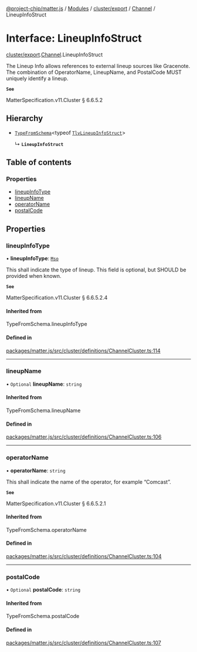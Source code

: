 [@project-chip/matter.js](../README.md) / [Modules](../modules.md) / [cluster/export](../modules/cluster_export.md) / [Channel](../modules/cluster_export.Channel.md) / LineupInfoStruct

# Interface: LineupInfoStruct

[cluster/export](../modules/cluster_export.md).[Channel](../modules/cluster_export.Channel.md).LineupInfoStruct

The Lineup Info allows references to external lineup sources like Gracenote. The combination of OperatorName,
LineupName, and PostalCode MUST uniquely identify a lineup.

**`See`**

MatterSpecification.v11.Cluster § 6.6.5.2

## Hierarchy

- [`TypeFromSchema`](../modules/tlv_export.md#typefromschema)\<typeof [`TlvLineupInfoStruct`](../modules/cluster_export.Channel.md#tlvlineupinfostruct)\>

  ↳ **`LineupInfoStruct`**

## Table of contents

### Properties

- [lineupInfoType](cluster_export.Channel.LineupInfoStruct.md#lineupinfotype)
- [lineupName](cluster_export.Channel.LineupInfoStruct.md#lineupname)
- [operatorName](cluster_export.Channel.LineupInfoStruct.md#operatorname)
- [postalCode](cluster_export.Channel.LineupInfoStruct.md#postalcode)

## Properties

### lineupInfoType

• **lineupInfoType**: [`Mso`](../enums/cluster_export.Channel.LineupInfoType.md#mso)

This shall indicate the type of lineup. This field is optional, but SHOULD be provided when known.

**`See`**

MatterSpecification.v11.Cluster § 6.6.5.2.4

#### Inherited from

TypeFromSchema.lineupInfoType

#### Defined in

[packages/matter.js/src/cluster/definitions/ChannelCluster.ts:114](https://github.com/project-chip/matter.js/blob/558e12c94a201592c28c7bc0743705360b3e5ca6/packages/matter.js/src/cluster/definitions/ChannelCluster.ts#L114)

___

### lineupName

• `Optional` **lineupName**: `string`

#### Inherited from

TypeFromSchema.lineupName

#### Defined in

[packages/matter.js/src/cluster/definitions/ChannelCluster.ts:106](https://github.com/project-chip/matter.js/blob/558e12c94a201592c28c7bc0743705360b3e5ca6/packages/matter.js/src/cluster/definitions/ChannelCluster.ts#L106)

___

### operatorName

• **operatorName**: `string`

This shall indicate the name of the operator, for example “Comcast”.

**`See`**

MatterSpecification.v11.Cluster § 6.6.5.2.1

#### Inherited from

TypeFromSchema.operatorName

#### Defined in

[packages/matter.js/src/cluster/definitions/ChannelCluster.ts:104](https://github.com/project-chip/matter.js/blob/558e12c94a201592c28c7bc0743705360b3e5ca6/packages/matter.js/src/cluster/definitions/ChannelCluster.ts#L104)

___

### postalCode

• `Optional` **postalCode**: `string`

#### Inherited from

TypeFromSchema.postalCode

#### Defined in

[packages/matter.js/src/cluster/definitions/ChannelCluster.ts:107](https://github.com/project-chip/matter.js/blob/558e12c94a201592c28c7bc0743705360b3e5ca6/packages/matter.js/src/cluster/definitions/ChannelCluster.ts#L107)
